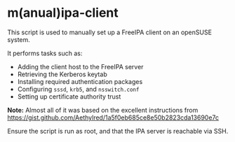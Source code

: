 # m(anual)ipa-client

This script is used to manually set up a FreeIPA client on an openSUSE system.

It performs tasks such as:
- Adding the client host to the FreeIPA server
- Retrieving the Kerberos keytab
- Installing required authentication packages
- Configuring `sssd`, `krb5`, and `nsswitch.conf`
- Setting up certificate authority trust

**Note:** Almost all of it was based on the excellent instructions from https://gist.github.com/Aethylred/1a5f0eb685ce8e50b2823cda13690e7c

Ensure the script is run as root, and that the IPA server is reachable via SSH.
